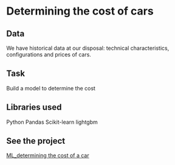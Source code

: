 # Determining the cost of cars
## Data
We have historical data at our disposal: technical characteristics, configurations and prices of cars.
## Task
Build a model to determine the cost
## Libraries used
Python Pandas Scikit-learn lightgbm
## See the project
[ML_determining the cost of a car](https://github.com/MashaBoro/Yandex_practicum_project/blob/302b2ad91255431c8a86ad9a05bfc2c57efcc88a/ML_determining%20the%20cost%20of%20a%20car/ML_determining%20the%20cost%20of%20a%20car.ipynb)

